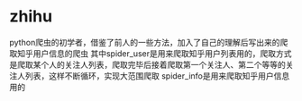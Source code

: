 # zhihu
python爬虫的初学者，借鉴了前人的一些方法，加入了自己的理解后写出来的爬取知乎用户信息的爬虫
其中spider_user是用来爬取知乎用户列表用的，爬取方式是爬取某个人的关注人列表，爬取完毕后接着爬取第一个关注人、第二个等等的关注人列表，这样不断循环，实现大范围爬取
spider_info是用来爬取知乎用户信息用的
